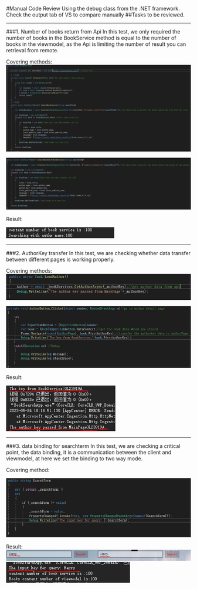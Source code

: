 #Manual Code Review
Using the debug class from the .NET framework. Check the output tab of VS to compare manually
##Tasks to be reviewed.

---
###1. Number of books return from Api
In this test, we only required the number of books in the BookService method is equal to the number of books in the viewmodel, as the Api is limiting the number of result you can retrieval from remote.

Covering methods:
![](Service_search_title.PNG)

![](Service_search_authorname.PNG)

Result:

![](Manual_Code_Review_contentNum.PNG)

---
###2. AuthorKey transfer
In this test, we are checking whether data transfer between different pages is working properly.

Covering methods:
![](Manual_Code_Review_AuthorKeyTransf_MethodCovered(1).PNG)

![](Manual_Code_Review_AuthorKeyTransf_MethodCovered(2).PNG)

Result:

![](Manual_Code_Review_AuthorKeyTransf.PNG)

---
###3. data binding for searchterm
In this test, we are checking a critical point, the data binding, it is a communication between the client and viewmodel, at here we set the binding to two way mode.

Covering method:

![](Manual_Code_Review_SearchTerm_Check(3).PNG)

Result:
![](Manual_Code_Review_SearchTerm_Check(2).PNG)
![](Manual_Code_Review_SearchTerm_Check(1).PNG)
